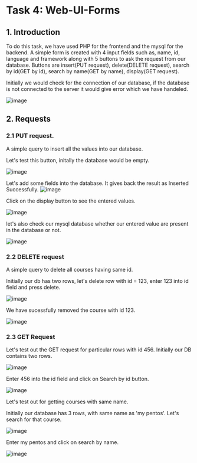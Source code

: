 # Task 4: Web-UI-Forms

## 1. Introduction 
To do this task, we have used PHP for the frontend and the mysql for the backend. A simple form is created with 4 input fields such as, name, id, language and framework along with 5 buttons to ask the request from our database. Buttons are insert(PUT request), delete(DELETE request), search by id(GET by id), search by name(GET by name), display(GET request).

Initially we would check for the connection of our database, if the database is not connected to the server it would give error which we have handeled.

![image](https://user-images.githubusercontent.com/52740449/227535657-a5480239-7123-4f84-a1f0-3ff6f5eace03.png)


## 2. Requests

### 2.1 PUT request.

A simple query to insert all the values into our database. 

Let's test this button, initally the database would be empty. 

![image](https://user-images.githubusercontent.com/52740449/227535069-c5c25c4e-ad7d-4954-961f-cd619329431b.png)

Let's add some fields into the database. It gives back the result as Inserted Successfully.
![image](https://user-images.githubusercontent.com/52740449/227535364-9807aeb0-8097-48ba-adc3-fed44041b064.png)

Click on the display button to see the entered values. 

![image](https://user-images.githubusercontent.com/52740449/227535980-10a6abaf-7425-46da-9650-6dc576ddf469.png)

let's also check our mysql database whether our entered value are present in the database or not.

![image](https://user-images.githubusercontent.com/52740449/227536039-046c1779-0409-47ec-a21a-5824764adb92.png)

### 2.2 DELETE request

A simple query to delete all courses having same id.

Initially our db has two rows, let's delete row with id = 123, enter 123 into id field and press delete.

![image](https://user-images.githubusercontent.com/52740449/227536436-6d730f2c-2ffc-4fca-9d18-b43cbf7a37fc.png)

We have sucessfully removed the course with id 123.

![image](https://user-images.githubusercontent.com/52740449/227536629-a8df955b-2450-4519-a5cb-6dde1df7e821.png)

### 2.3 GET Request 

Let's test out the GET request for particular rows with id 456. Initially our DB contains two rows. 

![image](https://user-images.githubusercontent.com/52740449/227537191-bd314284-887b-47fd-a3b7-d605497dfc6e.png)

Enter 456 into the id field and click on Search by id button.

![image](https://user-images.githubusercontent.com/52740449/227537389-adec8fdd-94e6-4910-9ed9-421fb3d66648.png)

Let's test out for getting courses with same name.

Initially our database has 3 rows, with same name as 'my pentos'. Let's search for that course.

![image](https://user-images.githubusercontent.com/52740449/227537903-9c0ef2fe-f447-40b6-9ff1-1ec14cc1bf31.png)

Enter my pentos and click on search by name.

![image](https://user-images.githubusercontent.com/52740449/227538068-be4e3d7b-1f75-464b-97ca-0eeb65fcb336.png)


